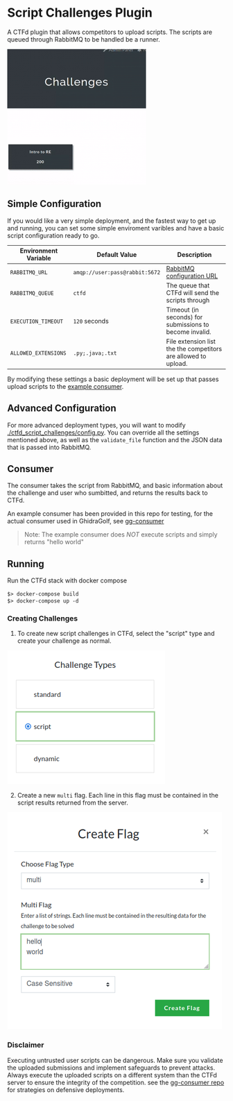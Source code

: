 # Script Challenges Plugin

A CTFd plugin that allows competitors to upload scripts. The scripts are queued through RabbitMQ to be handled be a runner.

![](./img/solve.gif)

## Simple Configuration
If you would like a very simple deployment, and the fastest way to get up and running, you can set some simple enviroment varibles and have a basic script configuration ready to go.

| **Environment Variable** | **Default Value** | **Description** |
|--------------------------|-------------------|-----------------|
|`RABBITMQ_URL` |`amqp://user:pass@rabbit:5672`| [RabbitMQ configuration URL](https://pika.readthedocs.io/en/latest/modules/parameters.html#urlparameters) |
|`RABBITMQ_QUEUE`|`ctfd`|The queue that CTFd will send the scripts through|
|`EXECUTION_TIMEOUT`|`120` seconds  |Timeout (in seconds) for submissions to become invalid.|
|`ALLOWED_EXTENSIONS`|`.py;.java;.txt`|File extension list the the competitors are allowed to upload.|

By modifying these settings a basic deployment will be set up that passes upload scripts to the [example consumer](./consumer/README.md).

## Advanced Configuration
For more advanced deployment types, you will want to modify [./ctfd_script_challenges/config.py](). You can override all the settings mentioned above, as well as the `validate_file` function and the JSON data that is passed into RabbitMQ.

## Consumer

The consumer takes the script from RabbitMQ, and basic information about the challenge and user who sumbitted, and returns the results back to CTFd.

An example consumer has been provided in this repo for testing, for the actual consumer used in GhidraGolf, see [gg-consumer](https://github.com/ghidragolf/gg-consumer)

>Note: The example consumer does _NOT_ execute scripts and simply returns "hello world"

## Running

Run the CTFd stack with docker compose
```
$> docker-compose build
$> docker-compose up -d
```

### Creating Challenges

1. To create new script challenges in CTFd, select the "script" type and create your challenge as normal.


![](./img/challenge.png)

2. Create a new `multi` flag. Each line in this flag must be contained in the script results returned from the server.


![](./img/flag.png)


### Disclaimer
Executing untrusted user scripts can be dangerous. Make sure you validate the uploaded submissions and implement safeguards to prevent attacks. Always execute the uploaded scripts on a different system than the CTFd server to ensure the integrity of the competition. see the [gg-consumer repo](https://github.com/ghidragolf/gg-consumer/tree/dev#defensive-measures-for-ghidra-golf-consumer) for strategies on defensive deployments.
